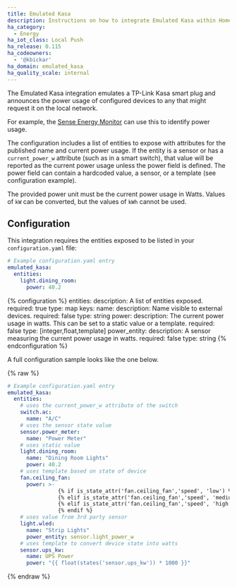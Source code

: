```yaml
---
title: Emulated Kasa
description: Instructions on how to integrate Emulated Kasa within Home Assistant.
ha_category:
  - Energy
ha_iot_class: Local Push
ha_release: 0.115
ha_codeowners:
  - '@kbickar'
ha_domain: emulated_kasa
ha_quality_scale: internal
---
```


The Emulated Kasa integration emulates a TP-Link Kasa smart plug and announces the power usage of configured devices to any that might request it on the local network. 

For example, the [Sense Energy Monitor](/integrations/sense) can use this to identify power usage.

The configuration includes a list of entities to expose with attributes for the published name and current power usage.
If the entity is a sensor or has a `current_power_w` attribute (such as in a smart switch), that value will be reported as the current power usage unless the power field is defined.
The power field can contain a hardcoded value, a sensor, or a template (see configuration example).

<div class='note'>

The provided power unit must be the current power usage in Watts.  Values of `kW` can be converted, but the values of `kWh` cannot be used.

</div>

## Configuration

This integration requires the entities exposed to be listed in your `configuration.yaml` file:

```yaml
# Example configuration.yaml entry
emulated_kasa:
  entities:
    light.dining_room:
      power: 40.2
```

{% configuration %}
entities:
  description: A list of entities exposed.
  required: true
  type: map
  keys:
    name:
      description: Name visible to external devices.
      required: false
      type: string
    power:
      description: The current power usage in watts. This can be set to a static value or a template.
      required: false
      type: [integer,float,template]
    power_entity:
      description: A sensor measuring the current power usage in watts.
      required: false
      type: string
{% endconfiguration %}

A full configuration sample looks like the one below.

{% raw %}

```yaml
# Example configuration.yaml entry
emulated_kasa:
  entities:
    # uses the current_power_w attribute of the switch
    switch.ac:
      name: "A/C"
    # uses the sensor state value
    sensor.power_meter:
      name: "Power Meter"
    # uses static value
    light.dining_room:
      name: "Dining Room Lights"
      power: 40.2
    # uses template based on state of device
    fan.ceiling_fan:
      power: >-
                {% if is_state_attr('fan.ceiling_fan','speed', 'low') %} 2
                {% elif is_state_attr('fan.ceiling_fan','speed', 'medium') %} 12
                {% elif is_state_attr('fan.ceiling_fan','speed', 'high') %} 48
                {% endif %}
    # uses value from 3rd party sensor
    light.wled:
      name: "Strip Lights"
      power_entity: sensor.light_power_w
    # uses template to convert device state into watts
    sensor.ups_kw:
      name: UPS Power
      power: "{{ float(states('sensor.ups_kw')) * 1000 }}"
```

{% endraw %}
